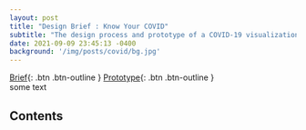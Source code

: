 ```yaml
---
layout: post
title: "Design Brief : Know Your COVID"
subtitle: "The design process and prototype of a COVID-19 visualization dashboard"
date: 2021-09-09 23:45:13 -0400
background: '/img/posts/covid/bg.jpg'
---
```

[Brief](http://example.com/){: .btn .btn-outline }     [Prototype](https://xd.adobe.com/view/0ea424f9-0dd8-433a-8615-dc76ce58bb67-5bf7/){: .btn .btn-outline }         
 some text
 ## Contents